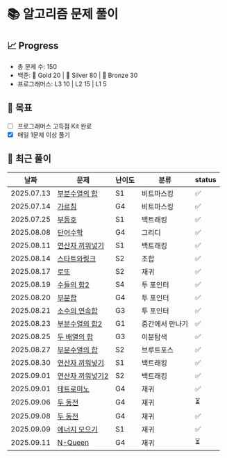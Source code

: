 # 📚 알고리즘 문제 풀이

## 📈 Progress
- 총 문제 수: 150
- 백준: 🥇 Gold 20 | 🥈 Silver 80 | 🥉 Bronze 30
- 프로그래머스: L3 10 | L2 15 | L1 5

## 🎯 목표
- [ ] 프로그래머스 고득점 Kit 완료
- [x] 매일 1문제 이상 풀기

## 📝 최근 풀이
| 날짜         | 문제                                                 | 난이도 | 분류      | status |
|------------|----------------------------------------------------|-----|---------|-------|
| 2025.07.13 | [부분수열의 합](https://www.acmicpc.net/problem/14225)   | S1  | 비트마스킹   | ✅     |
| 2025.07.14 | [가르침](https://www.acmicpc.net/problem/1062)        | G4  | 비트마스킹   | ✅     |
| 2025.07.25 | [부등호](https://www.acmicpc.net/problem/2529)        | S1  | 백트래킹    | ✅     |
| 2025.08.08 | [단어수학](https://www.acmicpc.net/problem/1339)       | G4  | 그리디     | ✅     |
| 2025.08.11 | [연산자 끼워넣기](https://www.acmicpc.net/problem/14888)  | S1  | 백트래킹    | ✅     |
| 2025.08.14 | [스타트와링크](https://www.acmicpc.net/problem/14889)    | S2  | 조합      | ✅     |
| 2025.08.17 | [로또](https://www.acmicpc.net/problem/6603)         | S2  | 재귀      | ✅     |
| 2025.08.19 | [수들의 합2](https://www.acmicpc.net/problem/2003)     | S4  | 투 포인터   | ✅     |
| 2025.08.20 | [부분합](https://www.acmicpc.net/problem/1806)        | G4  | 투 포인터   | ✅     |
| 2025.08.21 | [소수의 연속합](https://www.acmicpc.net/problem/1644)    | G3  | 투 포인터   | ✅     |
| 2025.08.23 | [부분수열의 합2](https://www.acmicpc.net/problem/1208)   | G1  | 중간에서 만나기 | ✅     |
| 2025.08.25 | [두 배열의 합](https://www.acmicpc.net/problem/2143)    | G3  | 이분탐색    | ✅     |
| 2025.08.27 | [부분수열의 합](https://www.acmicpc.net/problem/1182)    | S2  | 브루트포스   | ✅     |
| 2025.08.30 | [연산자 끼워넣기](https://www.acmicpc.net/problem/14888)  | S1  | 백트래킹    | ✅     |
| 2025.09.01 | [연산자 끼워넣기2](https://www.acmicpc.net/problem/15658) | S2  | 백트래킹    | ✅     |
| 2025.09.01 | [테트로미노](https://www.acmicpc.net/problem/14500)     | G4  | 재귀      | ✅     |
| 2025.09.06 | [두 동전](https://www.acmicpc.net/problem/16197)      | G4  | 재귀      | ⏳     |
| 2025.09.08 | [두 동전](https://www.acmicpc.net/problem/16197)      | G4  | 재귀      | ✅     |
| 2025.09.09 | [에너지 모으기](https://www.acmicpc.net/problem/16198)   | S1  | 재귀      | ✅     |
| 2025.09.11 | [N-Queen](https://www.acmicpc.net/problem/9663)    | G4  | 재귀      |   ⏳    |